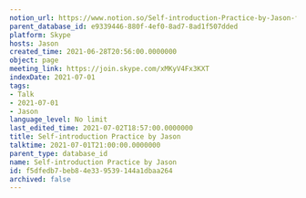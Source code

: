```yaml
---
notion_url: https://www.notion.so/Self-introduction-Practice-by-Jason-f5dfedb7beb84e339539144a1dbaa264
parent_database_id: e9339446-880f-4ef0-8ad7-8ad1f507dded
platform: Skype
hosts: Jason
created_time: 2021-06-28T20:56:00.0000000
object: page
meeting_link: https://join.skype.com/xMKyV4Fx3KXT
indexDate: 2021-07-01
tags:
- Talk
- 2021-07-01
- Jason
language_level: No limit
last_edited_time: 2021-07-02T18:57:00.0000000
title: Self-introduction Practice by Jason
talktime: 2021-07-01T21:00:00.0000000
parent_type: database_id
name: Self-introduction Practice by Jason
id: f5dfedb7-beb8-4e33-9539-144a1dbaa264
archived: false
---
```







